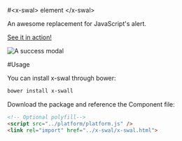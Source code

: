 #&lt;x-swal&gt; element &lt;/x-swal&gt;

An awesome replacement for JavaScript's alert.

[See it in action!](https://ruben96.github.io/x-swal)

![A success modal](https://raw.github.com/t4t5/sweetalert/master/sweetalert.gif)

#Usage

You can install x-swal through bower:

```bash
bower install x-swall
```

Download the package and reference the Component file:

```html
<!-- Optional polyfill-->
<script src="../platform/platform.js" />
<link rel="import" href="../x-swal/x-swal.html">
```
